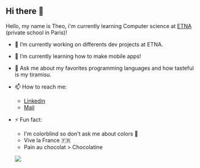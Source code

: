## Hi there 👋

Hello, my name is Theo, i'm currently learning Computer science at [ETNA](https://etna.io) (private school in Paris)!

- 🔭 I’m currently working on differents dev projects at ETNA.
  
- 🌱 I’m currently learning how to make mobile apps!
  
- 💬 Ask me about my favorites programming languages and how tasteful is my tiramisu.
  
- 📫 How to reach me:
  - [Linkedin](www.linkedin.com/in/theojqm)
  - [Mail](tjacqu01@gmail.com)
    
- ⚡ Fun fact:
  - I'm colorblind so don't ask me about colors 🥲
  - Vive la France 🇫🇷
  -  Pain au chocolat > Chocolatine

 

  ![](https://github-readme-stats.vercel.app/api?username=TheoJQM&custom_title=%20My%20Github%27s%20Stats&theme=radical&show_icons=true)
